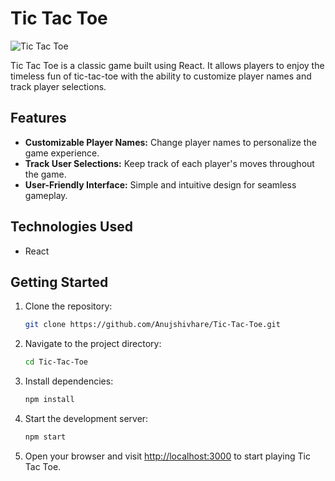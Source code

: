 # Tic Tac Toe

![Tic Tac Toe](https://i.ibb.co/6RrhtgS/tic-tac-toe.jpg)

Tic Tac Toe is a classic game built using React. It allows players to enjoy the timeless fun of tic-tac-toe with the ability to customize player names and track player selections.

## Features

- **Customizable Player Names:** Change player names to personalize the game experience.
- **Track User Selections:** Keep track of each player's moves throughout the game.
- **User-Friendly Interface:** Simple and intuitive design for seamless gameplay.

## Technologies Used

- React

## Getting Started

1. Clone the repository:

    ```bash
    git clone https://github.com/Anujshivhare/Tic-Tac-Toe.git
    ```

2. Navigate to the project directory:

    ```bash
    cd Tic-Tac-Toe
    ```

3. Install dependencies:

    ```bash
    npm install
    ```

4. Start the development server:

    ```bash
    npm start
    ```

5. Open your browser and visit [http://localhost:3000](http://localhost:3000) to start playing Tic Tac Toe.
